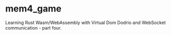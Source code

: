 # mem4_game
Learning Rust Wasm/WebAssembly with Virtual Dom Dodrio and WebSocket communication - part four.
